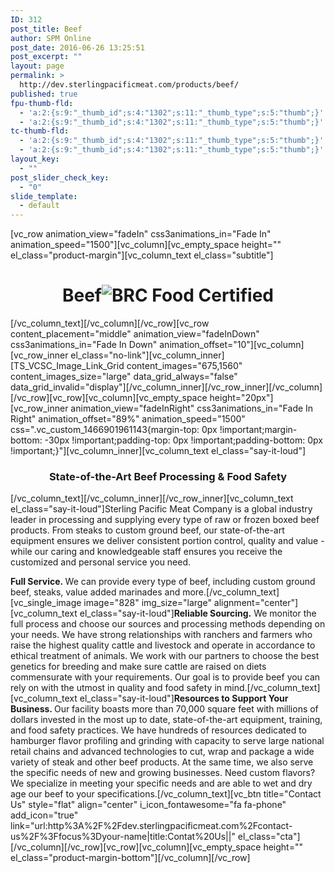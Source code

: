 ```yaml
---
ID: 312
post_title: Beef
author: SPM Online
post_date: 2016-06-26 13:25:51
post_excerpt: ""
layout: page
permalink: >
  http://dev.sterlingpacificmeat.com/products/beef/
published: true
fpu-thumb-fld:
  - 'a:2:{s:9:"_thumb_id";s:4:"1302";s:11:"_thumb_type";s:5:"thumb";}'
  - 'a:2:{s:9:"_thumb_id";s:4:"1302";s:11:"_thumb_type";s:5:"thumb";}'
tc-thumb-fld:
  - 'a:2:{s:9:"_thumb_id";s:4:"1302";s:11:"_thumb_type";s:5:"thumb";}'
  - 'a:2:{s:9:"_thumb_id";s:4:"1302";s:11:"_thumb_type";s:5:"thumb";}'
layout_key:
  - ""
post_slider_check_key:
  - "0"
slide_template:
  - default
---
```

[vc_row animation_view="fadeIn" css3animations_in="Fade In" animation_speed="1500"][vc_column][vc_empty_space height="" el_class="product-margin"][vc_column_text el_class="subtitle"]
<h1 class="page-title" style="text-align: center;">Beef<img class="brc" src="http://dev.sterlingpacificmeat.com/wp-content/uploads/2016/10/brc-logo-44x66.png" alt="BRC Food Certified" /></h1>
[/vc_column_text][/vc_column][/vc_row][vc_row content_placement="middle" animation_view="fadeInDown" css3animations_in="Fade In Down" animation_offset="10"][vc_column][vc_row_inner el_class="no-link"][vc_column_inner][TS_VCSC_Image_Link_Grid content_images="675,1560" content_images_size="large" data_grid_always="false" data_grid_invalid="display"][/vc_column_inner][/vc_row_inner][/vc_column][/vc_row][vc_row][vc_column][vc_empty_space height="20px"][vc_row_inner animation_view="fadeInRight" css3animations_in="Fade In Right" animation_offset="89%" animation_speed="1500" css=".vc_custom_1466901961143{margin-top: 0px !important;margin-bottom: -30px !important;padding-top: 0px !important;padding-bottom: 0px !important;}"][vc_column_inner][vc_column_text el_class="say-it-loud"]
<h3 style="text-align: center;">State-of-the-Art Beef Processing &amp; Food Safety</h3>
[/vc_column_text][/vc_column_inner][/vc_row_inner][vc_column_text el_class="say-it-loud"]Sterling Pacific Meat Company is a global industry leader in processing and supplying every type of raw or frozen boxed beef products. From steaks to custom ground beef, our state-of-the-art equipment ensures we deliver consistent portion control, quality and value - while our caring and knowledgeable staff ensures you receive the customized and personal service you need.

<strong>Full Service. </strong>We can provide every type of beef, including custom ground beef, steaks, value added marinades and more.[/vc_column_text][vc_single_image image="828" img_size="large" alignment="center"][vc_column_text el_class="say-it-loud"]<strong>Reliable Sourcing.</strong> We monitor the full process and choose our sources and processing methods depending on your needs. We have strong relationships with ranchers and farmers who raise the highest quality cattle and livestock and operate in accordance to ethical treatment of animals. We work with our partners to choose the best genetics for breeding and make sure cattle are raised on diets commensurate with your requirements. Our goal is to provide beef you can rely on with the utmost in quality and food safety in mind.[/vc_column_text][vc_column_text el_class="say-it-loud"]<strong>Resources to Support Your Business. </strong>Our facility boasts more than 70,000 square feet with millions of dollars invested in the most up to date, state-of-the-art equipment, training, and food safety practices. We have hundreds of resources dedicated to hamburger flavor profiling and grinding with capacity to serve large national retail chains and advanced technologies to cut, wrap and package a wide variety of steak and other beef products. At the same time, we also serve the specific needs of new and growing businesses. Need custom flavors? We specialize in meeting your specific needs and are able to wet and dry age our beef to your specifications.[/vc_column_text][vc_btn title="Contact Us" style="flat" align="center" i_icon_fontawesome="fa fa-phone" add_icon="true" link="url:http%3A%2F%2Fdev.sterlingpacificmeat.com%2Fcontact-us%2F%3Ffocus%3Dyour-name|title:Contat%20Us||" el_class="cta"][/vc_column][/vc_row][vc_row][vc_column][vc_empty_space height="" el_class="product-margin-bottom"][/vc_column][/vc_row]